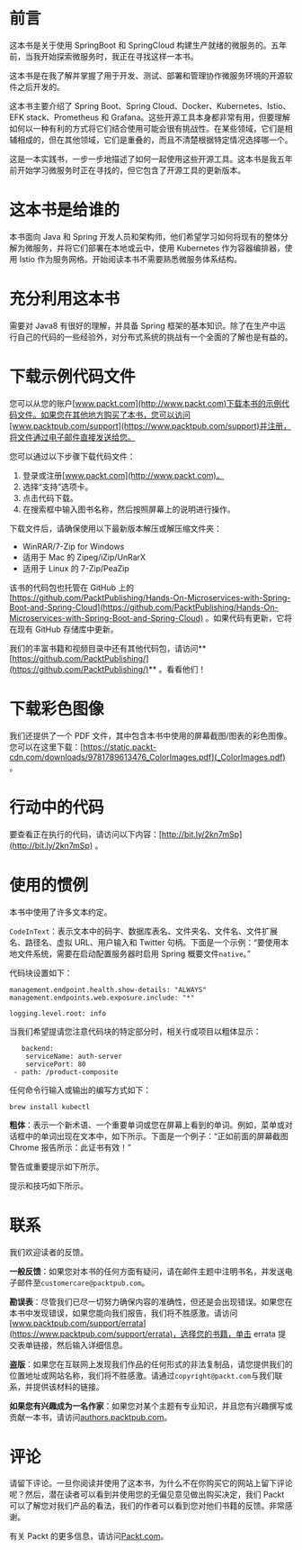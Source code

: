 # 前言

这本书是关于使用 SpringBoot 和 SpringCloud 构建生产就绪的微服务的。五年前，当我开始探索微服务时，我正在寻找这样一本书。

这本书是在我了解并掌握了用于开发、测试、部署和管理协作微服务环境的开源软件之后开发的。

这本书主要介绍了 Spring Boot、Spring Cloud、Docker、Kubernetes、Istio、EFK stack、Prometheus 和 Grafana。这些开源工具本身都非常有用，但要理解如何以一种有利的方式将它们结合使用可能会很有挑战性。在某些领域，它们是相辅相成的，但在其他领域，它们是重叠的，而且不清楚根据特定情况选择哪一个。

这是一本实践书，一步一步地描述了如何一起使用这些开源工具。这本书是我五年前开始学习微服务时正在寻找的，但它包含了开源工具的更新版本。

# 这本书是给谁的

本书面向 Java 和 Spring 开发人员和架构师，他们希望学习如何将现有的整体分解为微服务，并将它们部署在本地或云中，使用 Kubernetes 作为容器编排器，使用 Istio 作为服务网格。开始阅读本书不需要熟悉微服务体系结构。

# 充分利用这本书

需要对 Java8 有很好的理解，并具备 Spring 框架的基本知识。除了在生产中运行自己的代码的一些经验外，对分布式系统的挑战有一个全面的了解也是有益的。

# 下载示例代码文件

您可以从您的账户[www.packt.com](http://www.packt.com)下载本书的示例代码文件。如果您在其他地方购买了本书，您可以访问[www.packtpub.com/support](https://www.packtpub.com/support)并注册，将文件通过电子邮件直接发送给您。

您可以通过以下步骤下载代码文件：

1.  登录或注册[www.packt.com](http://www.packt.com)。
2.  选择“支持”选项卡。
3.  点击代码下载。
4.  在搜索框中输入图书名称，然后按照屏幕上的说明进行操作。

下载文件后，请确保使用以下最新版本解压或解压缩文件夹：

*   WinRAR/7-Zip for Windows
*   适用于 Mac 的 Zipeg/iZip/UnRarX
*   适用于 Linux 的 7-Zip/PeaZip

该书的代码包也托管在 GitHub 上的[https://github.com/PacktPublishing/Hands-On-Microservices-with-Spring-Boot-and-Spring-Cloud](https://github.com/PacktPublishing/Hands-On-Microservices-with-Spring-Boot-and-Spring-Cloud) 。如果代码有更新，它将在现有 GitHub 存储库中更新。

我们的丰富书籍和视频目录中还有其他代码包，请访问**[https://github.com/PacktPublishing/](https://github.com/PacktPublishing/)** 。看看他们！

# 下载彩色图像

我们还提供了一个 PDF 文件，其中包含本书中使用的屏幕截图/图表的彩色图像。您可以在这里下载：[https://static.packt-cdn.com/downloads/9781789613476_ColorImages.pdf](_ColorImages.pdf) 。

# 行动中的代码

要查看正在执行的代码，请访问以下内容：[http://bit.ly/2kn7mSp](http://bit.ly/2kn7mSp) 。

# 使用的惯例

本书中使用了许多文本约定。

`CodeInText`：表示文本中的码字、数据库表名、文件夹名、文件名、文件扩展名、路径名、虚拟 URL、用户输入和 Twitter 句柄。下面是一个示例：“要使用本地文件系统，需要在启动配置服务器时启用 Spring 概要文件`native`。”

代码块设置如下：

```
management.endpoint.health.show-details: "ALWAYS"
management.endpoints.web.exposure.include: "*"

logging.level.root: info
```

当我们希望提请您注意代码块的特定部分时，相关行或项目以粗体显示：

```
   backend:
    serviceName: auth-server
    servicePort: 80
 - path: /product-composite
```

任何命令行输入或输出的编写方式如下：

```
brew install kubectl
```

**粗体**：表示一个新术语、一个重要单词或您在屏幕上看到的单词。例如，菜单或对话框中的单词出现在文本中，如下所示。下面是一个例子：“正如前面的屏幕截图 Chrome 报告所示：此证书有效！”

警告或重要提示如下所示。

提示和技巧如下所示。

# 联系

我们欢迎读者的反馈。

**一般反馈**：如果您对本书的任何方面有疑问，请在邮件主题中注明书名，并发送电子邮件至`customercare@packtpub.com`。

**勘误表**：尽管我们已尽一切努力确保内容的准确性，但还是会出现错误。如果您在本书中发现错误，如果您能向我们报告，我们将不胜感激。请访问[www.packtpub.com/support/errata](https://www.packtpub.com/support/errata)，选择您的书籍，单击 errata 提交表单链接，然后输入详细信息。

**盗版**：如果您在互联网上发现我们作品的任何形式的非法复制品，请您提供我们的位置地址或网站名称，我们将不胜感激。请通过`copyright@packt.com`与我们联系，并提供该材料的链接。

**如果您有兴趣成为一名作家**：如果您对某个主题有专业知识，并且您有兴趣撰写或贡献一本书，请访问[authors.packtpub.com](http://authors.packtpub.com/)。

# 评论

请留下评论。一旦你阅读并使用了这本书，为什么不在你购买它的网站上留下评论呢？然后，潜在读者可以看到并使用您的无偏见意见做出购买决定，我们 Packt 可以了解您对我们产品的看法，我们的作者可以看到您对他们书籍的反馈。非常感谢。

有关 Packt 的更多信息，请访问[Packt.com](http://www.packt.com/)。